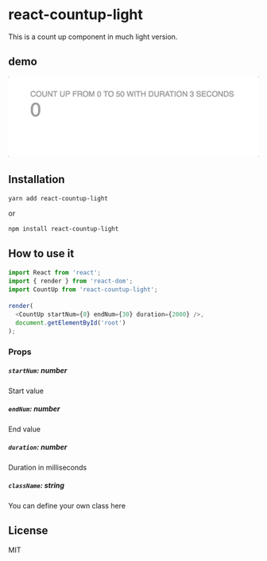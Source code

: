 # react-countup-light
This is a count up component in much light version.

## demo
<img src="https://github.com/maomaoZH/react-countup-light/blob/master/demo.gif" alt="demo" />

## Installation
```
yarn add react-countup-light
```
or 
```
npm install react-countup-light
```

## How to use it
```js
import React from 'react';
import { render } from 'react-dom';
import CountUp from 'react-countup-light';

render(
  <CountUp startNum={0} endNum={30} duration={2000} />,
  document.getElementById('root')
);
```
### Props

##### `startNum`: number
Start value

##### `endNum`: number
End value

##### `duration`: number
Duration in milliseconds

##### `className`: string
You can define your own class here

## License
MIT
